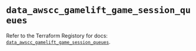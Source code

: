 # `data_awscc_gamelift_game_session_queues`

Refer to the Terraform Registory for docs: [`data_awscc_gamelift_game_session_queues`](https://registry.terraform.io/providers/hashicorp/awscc/0.70.0/docs/data-sources/gamelift_game_session_queues).
